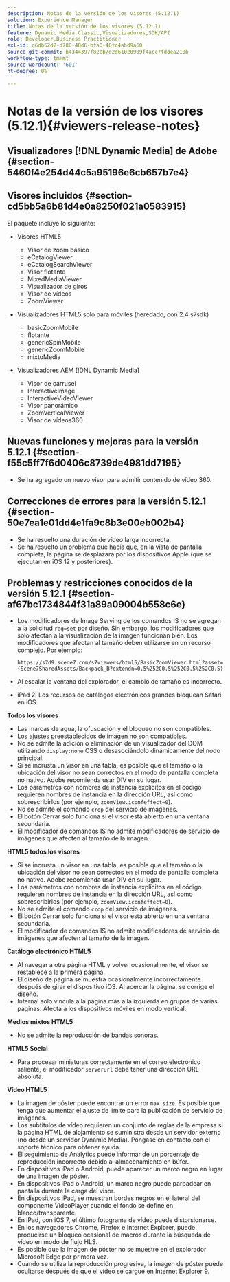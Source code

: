 ```yaml
---
description: Notas de la versión de los visores (5.12.1)
solution: Experience Manager
title: Notas de la versión de los visores (5.12.1)
feature: Dynamic Media Classic,Visualizadores,SDK/API
role: Developer,Business Practitioner
exl-id: d6db62d2-d780-48d6-bfa0-40fc4abd9a60
source-git-commit: b4344397f82eb7d2d61020909f4acc7fddea210b
workflow-type: tm+mt
source-wordcount: '601'
ht-degree: 0%

---
```


# Notas de la versión de los visores (5.12.1){#viewers-release-notes}

## Visualizadores [!DNL Dynamic Media] de Adobe {#section-5460f4e254d44c5a95196e6cb657b7e4}

## Visores incluidos {#section-cd5bb5a6b81d4e0a8250f021a0583915}

El paquete incluye lo siguiente:

* Visores HTML5

   * Visor de zoom básico
   * eCatalogViewer
   * eCatalogSearchViewer
   * Visor flotante
   * MixedMediaViewer
   * Visualizador de giros
   * Visor de vídeos
   * ZoomViewer

* Visualizadores HTML5 solo para móviles (heredado, con 2.4 s7sdk)

   * basicZoomMobile
   * flotante
   * genericSpinMobile
   * genericZoomMobile
   * mixtoMedia

* Visualizadores AEM [!DNL Dynamic Media]

   * Visor de carrusel
   * InteractiveImage
   * InteractiveVideoViewer
   * Visor panorámico
   * ZoomVerticalViewer
   * Visor de vídeos360

## Nuevas funciones y mejoras para la versión 5.12.1 {#section-f55c5ff7f6d0406c8739de4981dd7195}

* Se ha agregado un nuevo visor para admitir contenido de vídeo 360.

## Correcciones de errores para la versión 5.12.1 {#section-50e7ea1e01dd4e1fa9c8b3e00eb002b4}

* Se ha resuelto una duración de vídeo larga incorrecta.
* Se ha resuelto un problema que hacía que, en la vista de pantalla completa, la página se desplazara por los dispositivos Apple (que se ejecutan en iOS 12 y posteriores).

## Problemas y restricciones conocidos de la versión 5.12.1 {#section-af67bc1734844f31a89a09004b558c6e}

* Los modificadores de Image Serving de los comandos IS no se agregan a la solicitud `req=set` por diseño. Sin embargo, los modificadores que solo afectan a la visualización de la imagen funcionan bien. Los modificadores que afectan al tamaño deben utilizarse en un recurso complejo. Por ejemplo:

   `https://s7d9.scene7.com/s7viewers/html5/BasicZoomViewer.html?asset= {Scene7SharedAssets/Backpack_B?extendn=0.5%252C0.5%252C0.5%252C0.5}`

* Al escalar la ventana del explorador, el cambio de tamaño es incorrecto.
* iPad 2: Los recursos de catálogos electrónicos grandes bloquean Safari en iOS.

**Todos los visores**

* Las marcas de agua, la ofuscación y el bloqueo no son compatibles.
* Los ajustes preestablecidos de imagen no son compatibles.
* No se admite la adición o eliminación de un visualizador del DOM utilizando `display:none` CSS o desasociándolo dinámicamente del nodo principal.
* Si se incrusta un visor en una tabla, es posible que el tamaño o la ubicación del visor no sean correctos en el modo de pantalla completa no nativo. Adobe recomienda usar DIV en su lugar.
* Los parámetros con nombres de instancia explícitos en el código requieren nombres de instancia en la dirección URL, así como sobrescribirlos (por ejemplo, `zoomView.iconfeffect=0`).
* No se admite el comando `crop` del servicio de imágenes.
* El botón Cerrar solo funciona si el visor está abierto en una ventana secundaria.
* El modificador de comandos IS no admite modificadores de servicio de imágenes que afecten al tamaño de la imagen.

**HTML5 todos los visores**

* Si se incrusta un visor en una tabla, es posible que el tamaño o la ubicación del visor no sean correctos en el modo de pantalla completa no nativo. Adobe recomienda usar DIV en su lugar.
* Los parámetros con nombres de instancia explícitos en el código requieren nombres de instancia en la dirección URL, así como sobrescribirlos (por ejemplo, `zoomView.iconfeffect=0`).
* No se admite el comando `crop` del servicio de imágenes.
* El botón Cerrar solo funciona si el visor está abierto en una ventana secundaria.
* El modificador de comandos IS no admite modificadores de servicio de imágenes que afecten al tamaño de la imagen.

**Catálogo electrónico HTML5**

* Al navegar a otra página HTML y volver ocasionalmente, el visor se restablece a la primera página.
* El diseño de página se muestra ocasionalmente incorrectamente después de girar el dispositivo iOS. Al acercar la página, se corrige el diseño.
* Internal solo vincula a la página más a la izquierda en grupos de varias páginas. Afecta a los dispositivos móviles en modo vertical.

**Medios mixtos HTML5**

* No se admite la reproducción de bandas sonoras.

**HTML5 Social**

* Para procesar miniaturas correctamente en el correo electrónico saliente, el modificador `serverurl` debe tener una dirección URL absoluta.

**Vídeo HTML5**

* La imagen de póster puede encontrar un error `max size`. Es posible que tenga que aumentar el ajuste de límite para la publicación de servicio de imágenes.
* Los subtítulos de vídeo requieren un conjunto de reglas de la empresa si la página HTML de alojamiento se suministra desde un servidor externo (no desde un servidor Dynamic Media). Póngase en contacto con el soporte técnico para obtener ayuda.
* El seguimiento de Analytics puede informar de un porcentaje de reproducción incorrecto debido al almacenamiento en búfer.
* En dispositivos iPad o Android, puede aparecer un marco negro en lugar de una imagen de póster.
* En dispositivos iPad o Android, un marco negro puede parpadear en pantalla durante la carga del visor.
* En dispositivos iPad, se muestran bordes negros en el lateral del componente VideoPlayer cuando el fondo se define en blanco/transparente.
* En iPad, con iOS 7, el último fotograma de vídeo puede distorsionarse.
* En los navegadores Chrome, Firefox e Internet Explorer, puede producirse un bloqueo ocasional de macros durante la búsqueda de vídeo en modo de flujo HLS.
* Es posible que la imagen de póster no se muestre en el explorador Microsoft Edge por primera vez.
* Cuando se utiliza la reproducción progresiva, la imagen de póster puede ocultarse después de que el vídeo se cargue en Internet Explorer 9.
